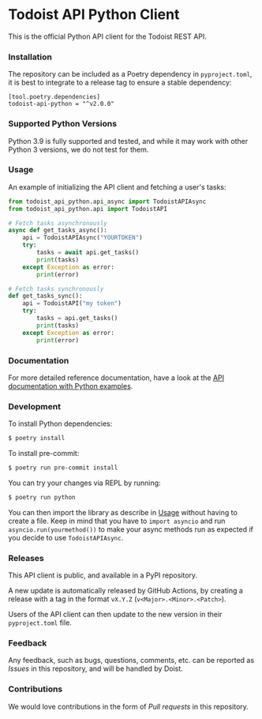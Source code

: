 # Todoist API Python Client

This is the official Python API client for the Todoist REST API.

### Installation

The repository can be included as a Poetry dependency in `pyproject.toml`, it is best to integrate to a release tag to ensure a stable dependency:

```
[tool.poetry.dependencies]
todoist-api-python = "^v2.0.0"
```

### Supported Python Versions

Python 3.9 is fully supported and tested, and while it may work with other Python 3 versions, we do not test for them.

### Usage

An example of initializing the API client and fetching a user's tasks:

```python
from todoist_api_python.api_async import TodoistAPIAsync
from todoist_api_python.api import TodoistAPI

# Fetch tasks asynchronously
async def get_tasks_async():
    api = TodoistAPIAsync("YOURTOKEN")
    try:
        tasks = await api.get_tasks()
        print(tasks)
    except Exception as error:
        print(error)

# Fetch tasks synchronously
def get_tasks_sync():
    api = TodoistAPI("my token")
    try:
        tasks = api.get_tasks()
        print(tasks)
    except Exception as error:
        print(error)
```

### Documentation

For more detailed reference documentation, have a look at the [API documentation with Python examples](https://developer.todoist.com/rest/v2/?python).

### Development

To install Python dependencies:

```sh
$ poetry install
```

To install pre-commit:

```sh
$ poetry run pre-commit install
```

You can try your changes via REPL by running:

```sh
$ poetry run python
```

You can then import the library as describe in [Usage](#usage) without having to create a file. Keep in mind that you have to `import asyncio` and run `asyncio.run(yourmethod())` to make your async methods run as expected if you decide to use `TodoistAPIAsync`.

### Releases

This API client is public, and available in a PyPI repository.

A new update is automatically released by GitHub Actions, by creating a release with a tag in the format `vX.Y.Z` (`v<Major>.<Minor>.<Patch>`).

Users of the API client can then update to the new version in their `pyproject.toml` file.

### Feedback

Any feedback, such as bugs, questions, comments, etc. can be reported as *Issues* in this repository, and will be handled by Doist.

### Contributions

We would love contributions in the form of *Pull requests* in this repository.
